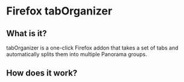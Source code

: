Firefox tabOrganizer
====================

What is it?
-----------

tabOrganizer is a one-click Firefox addon that takes a set of tabs and automatically splits them into multiple Panorama groups.

How does it work?
-----------------


